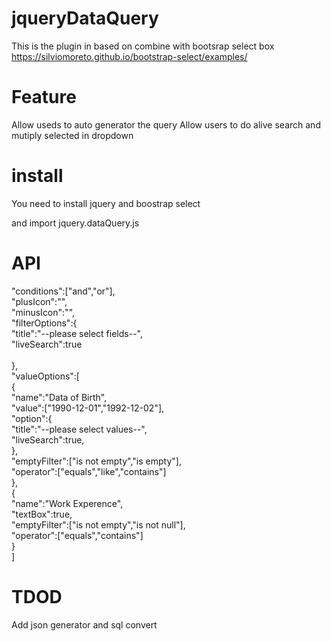 # jqueryDataQuery

This is the plugin in based on combine with bootsrap select box
https://silviomoreto.github.io/bootstrap-select/examples/

# Feature
Allow useds to auto generator the query
Allow users to do alive search and mutiply selected in dropdown

# install
You need to install jquery and boostrap select

and import jquery.dataQuery.js

# API 

"conditions":["and","or"],</BR>
"plusIcon":"<i class='fa fa-plus' aria-hidden='true'></i>",</BR>
"minusIcon":"<i class='fa fa-minus' aria-hidden='true'></i>",</BR>
"filterOptions":{</BR>
   "title":"--please select fields--",</BR>
   "liveSearch":true  </BR>  
  },  </BR>
  "valueOptions":[</BR>
        {</BR>
          "name":"Data of Birth",</BR>
          "value":["1990-12-01","1992-12-02"],</BR>
          "option":{</BR>
            "title":"--please select values--",</BR>
            "liveSearch":true,</BR>
          },</BR>
          "emptyFilter":["is not empty","is empty"],</BR>
          "operator":["equals","like","contains"]</BR>
        },</BR>
        {</BR>
          "name":"Work Experence",</BR>
          "textBox":true,</BR>
          "emptyFilter":["is not empty","is not null"],</BR>
          "operator":["equals","contains"]</BR>
        }</BR>
    ]</BR>



# TDOD
Add json generator and sql convert
